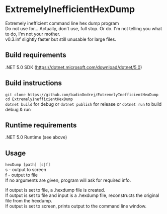 # ExtremelyInefficientHexDump
Extremely inefficient command line hex dump program  
Do not use for... Actually, don't use, full stop. Or do. I'm not telling you what to do, I'm not your mother.  
v0.3.inf slightly faster but still unusable for large files.

## Build requirements
.NET 5.0 SDK (https://dotnet.microsoft.com/download/dotnet/5.0)

## Build instructions
`git clone https://github.com/badinOndrej/ExtremelyInefficientHexDump`  
`cd ExtremelyInefficientHexDump`  
`dotnet build` for debug or `dotnet publish` for release or `dotnet run` to build debug & run

## Runtime requirements
.NET 5.0 Runtime (see above)

## Usage
`hexDump [path] [s|f]`  
s - output to screen  
f - output to file  
If no arguments are given, program will ask for required info.

If output is set to file, a .hexdump file is created.  
If output is set to file and input is a .hexdump file, reconstructs the original file from the hexdump.  
If output is set to screen, prints output to the command line window.
